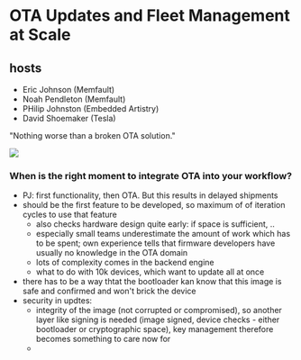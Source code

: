# OTA Updates and Fleet Management at Scale

## hosts
* Eric Johnson (Memfault)
* Noah Pendleton (Memfault)
* PHilip Johnston (Embedded Artistry)
* David Shoemaker (Tesla)

"Nothing worse than a broken OTA solution."

![](img00.png)

### When is the right moment to integrate OTA into your workflow?
* PJ: first functionality, then OTA. But this results in delayed shipments
* should be the first feature to be developed, so maximum of of iteration cycles to use that feature
  * also checks hardware design quite early: if space is sufficient, ..
  * especially small teams underestimate the amount of work which has to be spent; own experience tells that firmware developers have usually no knowledge in the OTA domain
  * lots of complexity comes in the backend engine
  * what to do with 10k devices, which want to update all at once
* there has to be a way thtat the bootloader kan know that this image is safe and confirmed and won't brick the device
* security in updtes:
  * integrity of the image (not corrupted or compromised), so another layer like signing is needed (image signed, device checks - either bootloader or cryptographic space), key management therefore becomes something to care now for
  * 
